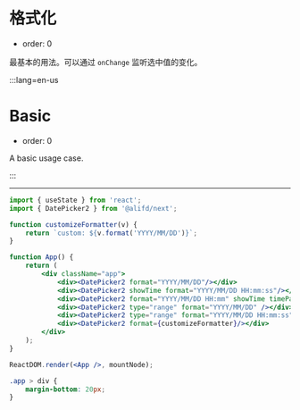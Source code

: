 # 格式化

-   order: 0

最基本的用法。可以通过 `onChange` 监听选中值的变化。

:::lang=en-us

# Basic

-   order: 0

A basic usage case.

:::

---

```jsx
import { useState } from 'react';
import { DatePicker2 } from '@alifd/next';

function customizeFormatter(v) {
    return `custom: ${v.format('YYYY/MM/DD')}`;
}

function App() {
    return (
        <div className="app">
            <div><DatePicker2 format="YYYY/MM/DD"/></div>
            <div><DatePicker2 showTime format="YYYY/MM/DD HH:mm:ss"/></div>
            <div><DatePicker2 format="YYYY/MM/DD HH:mm" showTime timePanelProps={{format: "HH:mm"}}/></div>
            <div><DatePicker2 type="range" format="YYYY/MM/DD" /></div>
            <div><DatePicker2 type="range" format="YYYY/MM/DD HH:mm:ss" showTime/></div>
            <div><DatePicker2 format={customizeFormatter}/></div>
        </div>
    );
}

ReactDOM.render(<App />, mountNode);
```

```css
.app > div {
    margin-bottom: 20px;
}
```
